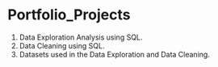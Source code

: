 # Portfolio_Projects
1. Data Exploration Analysis using SQL.
2. Data Cleaning using SQL.
3. Datasets used in the Data Exploration and Data Cleaning.
